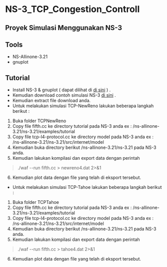 # NS-3_TCP_Congestion_Controll
Proyek Simulasi Menggunakan NS-3
---
## Tools
* NS-Allinone-3.21
* gnuplot

## Tutorial
* Install NS-3 & gnuplot ( dapat dilihat di [di sini](https://www.nsnam.org/docs/release/3.26/tutorial/ns-3-tutorial.pdf) ) .
* Kemudian download contoh simulasi NS-3 [di sini](https://github.com/PrasetyoSudarji/NS-3_TCP_Congestion_Controll) .
* Kemudian extract file download anda.
* Untuk melakukan simulasi TCP-NewReno lakukan beberapa langkah berikut :
 1. Buka folder TCPNewReno
 2. Copy file fifth.cc ke directory tutorial pada NS-3 anda ex : /ns-allinone-3.21/ns-3.21/examples/tutorial
 3. Copy file tcp-l4-protocol.cc ke directory model pada NS-3 anda ex : /ns-allinone-3.21/ns-3.21/src/internet/model
 4. Kemudian buka directory berikut /ns-allinone-3.21/ns-3.21 pada NS-3 anda.
 5. Kemudian lakukan kompilasi dan export data dengan perintah
  > ./waf --run fifth.cc > newreno4.dat 2>&1
 6. Kemudian plot data dengan file yang telah di eksport tersebut.
 
* Untuk melakukan simulasi TCP-Tahoe lakukan beberapa langkah berikut :
 1. Buka folder TCPTahoe
 2. Copy file fifth.cc ke directory tutorial pada NS-3 anda ex : /ns-allinone-3.21/ns-3.21/examples/tutorial
 3. Copy file tcp-l4-protocol.cc ke directory model pada NS-3 anda ex : /ns-allinone-3.21/ns-3.21/src/internet/model
 4. Kemudian buka directory berikut /ns-allinone-3.21/ns-3.21 pada NS-3 anda.
 5. Kemudian lakukan kompilasi dan export data dengan perintah
  > ./waf --run fifth.cc > tahoe4.dat 2>&1
 6. Kemudian plot data dengan file yang telah di eksport tersebut.
